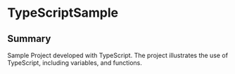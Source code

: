# TypeScriptSample

## Summary
Sample Project developed with TypeScript. The project illustrates the use of TypeScript, including variables, and functions.